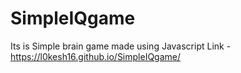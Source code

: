 # SimpleIQgame
Its is Simple brain game made using Javascript
Link - https://l0kesh16.github.io/SimpleIQgame/
